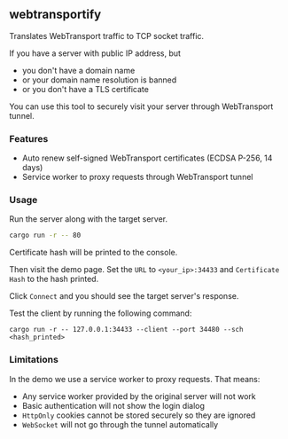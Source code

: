 ## webtransportify

Translates WebTransport traffic to TCP socket traffic.

If you have a server with public IP address, but
- you don't have a domain name
- or your domain name resolution is banned
- or you don't have a TLS certificate

You can use this tool to securely visit your server through WebTransport tunnel.

### Features

- Auto renew self-signed WebTransport certificates (ECDSA P-256, 14 days)
- Service worker to proxy requests through WebTransport tunnel

### Usage

Run the server along with the target server.

```bash
cargo run -r -- 80
```

Certificate hash will be printed to the console.

Then visit the demo page. Set the `URL` to `<your_ip>:34433` and `Certificate Hash` to the hash printed.

Click `Connect` and you should see the target server's response.

Test the client by running the following command:

```
cargo run -r -- 127.0.0.1:34433 --client --port 34480 --sch <hash_printed>
```

### Limitations

In the demo we use a service worker to proxy requests. That means:

- Any service worker provided by the original server will not work
- Basic authentication will not show the login dialog
- `HttpOnly` cookies cannot be stored securely so they are ignored
- `WebSocket` will not go through the tunnel automatically
